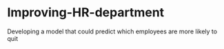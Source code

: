 # Improving-HR-department
Developing a model that could predict which employees are more likely to quit
